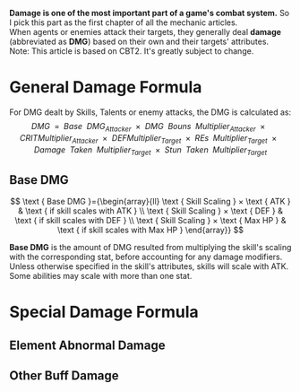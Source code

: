 **Damage is one of the most important part of a game's combat system.** So I pick this part as the first chapter of all the mechanic articles.<br>
When agents or enemies attack their targets, they generally deal **damage** (abbreviated as **DMG**) based on their own and their targets' attributes.<br>
Note: This article is based on CBT2. It's greatly subject to change.<br>
# General Damage Formula
For DMG dealt by Skills, Talents or enemy attacks, the DMG is calculated as:<br>
$$DMG\enspace =\enspace Base\enspace DMG_{Attacker}\enspace ×\enspace DMG\enspace Bouns\enspace Multiplier_{Attacker}\enspace ×\enspace CRIT Multiplier_{Attacker}\enspace ×\enspace DEF Multiplier_{Target}\enspace ×\enspace REs\enspace Multiplier_{Target}\enspace ×\enspace Damage\enspace Taken\enspace Multiplier_{Target}\enspace ×\enspace Stun\enspace Taken\enspace Multiplier_{Target}$$
## Base DMG
$$
\text { Base DMG }={\begin{array}{ll}
\text { Skill Scaling } × \text { ATK } & \text { if skill scales with ATK } \\
\text { Skill Scaling } × \text { DEF } & \text { if skill scales with DEF } \\
\text { Skill Scaling } × \text { Max HP } & \text { if skill scales with Max HP } 
\end{array}}
$$

**Base DMG** is the amount of DMG resulted from multiplying the skill's scaling with the corresponding stat, before accounting for any damage modifiers.<br>
Unless otherwise specified in the skill's attributes, skills will scale with ATK. Some abilities may scale with more than one stat.<br>
# Special Damage Formula
## Element Abnormal Damage
## Other Buff Damage